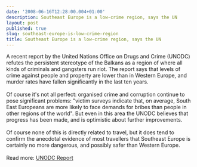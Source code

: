 ```yaml
---
date: '2008-06-16T12:28:00.004+01:00'
description: Southeast Europe is a low-crime region, says the UN
layout: post
published: true
slug: southeast-europe-is-low-crime-region
title: Southeast Europe is a low-crime region, says the UN
---
```


A recent report by the United Nations Office on Drugs and Crime (UNODC) refutes the persistent stereotype of the Balkans as a region of where all kinds of criminals and gangsters run riot. The report says that levels of crime against people and property are lower than in Western Europe, and murder rates have fallen significantly in the last ten years.<br /><br />Of course it's not all perfect: organised crime and corruption continue to pose significant problems: "victim surveys indicate that, on average, South East Europeans are more likely to face demands for bribes than people in other regions of the world". But even in this area the UNODC believes that progress has been made, and is optimistic about further improvements.<br /><br />Of course none of this is directly related to travel, but it does tend to confirm the anecdotal evidence of most travellers that Southeast Europe is certainly no more dangerous, and possibly safer than Western Europe.<br /><br />Read more: <a href="http://www.unodc.org/unodc/en/frontpage/greater-stability-in-the-balkans-is-lowering-crime.html">UNODC Report</a>